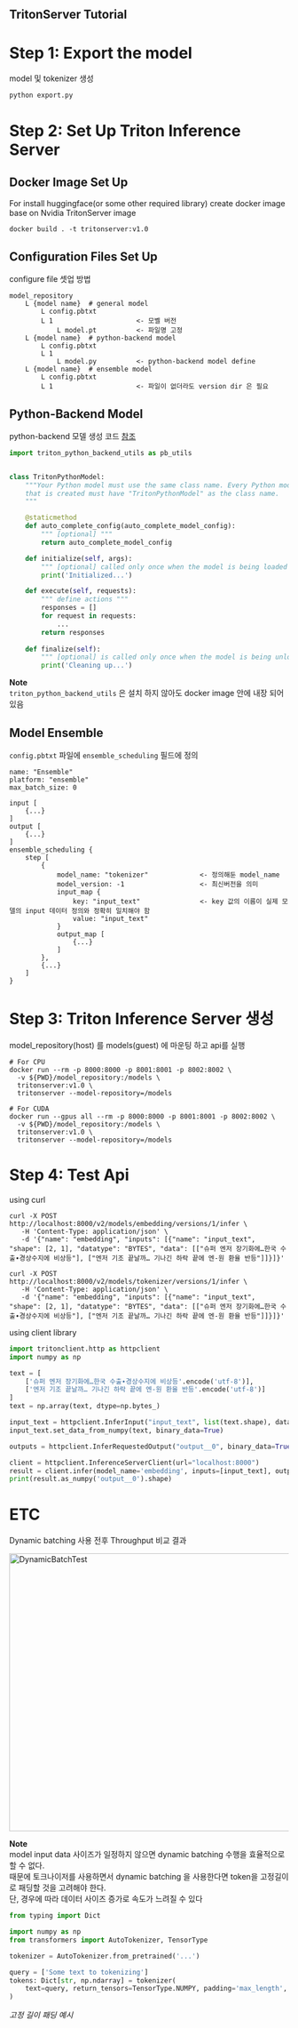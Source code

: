 TritonServer Tutorial
---

# Step 1: Export the model
model 및 tokenizer 생성
```shell
python export.py
```

# Step 2: Set Up Triton Inference Server
## Docker Image Set Up
For install huggingface(or some other required library)
create docker image base on Nvidia TritonServer image
```shell
docker build . -t tritonserver:v1.0  
```

## Configuration Files Set Up 
configure file 셋업 방법
```text
model_repository
    L {model name}  # general model
        L config.pbtxt
        L 1                     <- 모벨 버전
            L model.pt          <- 파일명 고정 
    L {model name}  # python-backend model
        L config.pbtxt
        L 1
            L model.py          <- python-backend model define 
    L {model name}  # ensemble model
        L config.pbtxt
        L 1                     <- 파일이 없더라도 version dir 은 필요 
```

## Python-Backend Model
python-backend 모델 생성 코드 [참조](https://github.com/triton-inference-server/python_backend?tab=readme-ov-file#usage)
```python
import triton_python_backend_utils as pb_utils


class TritonPythonModel:
    """Your Python model must use the same class name. Every Python model
    that is created must have "TritonPythonModel" as the class name.
    """

    @staticmethod
    def auto_complete_config(auto_complete_model_config):
        """ [optional] """
        return auto_complete_model_config

    def initialize(self, args):
        """ [optional] called only once when the model is being loaded """
        print('Initialized...')

    def execute(self, requests):
        """ define actions """
        responses = []
        for request in requests:
            ...
        return responses
    
    def finalize(self):
        """ [optional] is called only once when the model is being unloaded """
        print('Cleaning up...')
```
**Note**   
```triton_python_backend_utils``` 은 설치 하지 않아도 docker image 안에 내장 되어 있음

## Model Ensemble
```config.pbtxt``` 파일에 ```ensemble_scheduling``` 필드에 정의
```
name: "Ensemble"
platform: "ensemble"
max_batch_size: 0

input [
    {...}
]
output [
    {...}
]
ensemble_scheduling {
    step [
        {
            model_name: "tokenizer"             <- 정의해둔 model_name
            model_version: -1                   <- 최신버전을 의미
            input_map {
                key: "input_text"               <- key 값의 이름이 실제 모델의 input 데이터 정의와 정확히 일치해야 함
                value: "input_text"
            }
            output_map [
                {...}
            ]
        },
        {...}
    ]
}
```


# Step 3: Triton Inference Server 생성
model_repository(host) 를 models(guest) 에 마운팅 하고 api를 실행
```shell
# For CPU
docker run --rm -p 8000:8000 -p 8001:8001 -p 8002:8002 \
  -v ${PWD}/model_repository:/models \
  tritonserver:v1.0 \
  tritonserver --model-repository=/models

# For CUDA
docker run --gpus all --rm -p 8000:8000 -p 8001:8001 -p 8002:8002 \
  -v ${PWD}/model_repository:/models \
  tritonserver:v1.0 \
  tritonserver --model-repository=/models
```


# Step 4: Test Api
using curl 
```shell
curl -X POST http://localhost:8000/v2/models/embedding/versions/1/infer \
   -H 'Content-Type: application/json' \
   -d '{"name": "embedding", "inputs": [{"name": "input_text", "shape": [2, 1], "datatype": "BYTES", "data": [["슈퍼 엔저 장기화에…한국 수출∙경상수지에 비상등"], ["엔저 기조 끝날까… 기나긴 하락 끝에 엔-원 환율 반등"]]}]}'

curl -X POST http://localhost:8000/v2/models/tokenizer/versions/1/infer \
   -H 'Content-Type: application/json' \
   -d '{"name": "embedding", "inputs": [{"name": "input_text", "shape": [2, 1], "datatype": "BYTES", "data": [["슈퍼 엔저 장기화에…한국 수출∙경상수지에 비상등"], ["엔저 기조 끝날까… 기나긴 하락 끝에 엔-원 환율 반등"]]}]}'
```

using client library 
```python
import tritonclient.http as httpclient
import numpy as np

text = [
    ['슈퍼 엔저 장기화에…한국 수출∙경상수지에 비상등'.encode('utf-8')],
    ['엔저 기조 끝날까… 기나긴 하락 끝에 엔-원 환율 반등'.encode('utf-8')]
]
text = np.array(text, dtype=np.bytes_)

input_text = httpclient.InferInput("input_text", list(text.shape), datatype="BYTES")
input_text.set_data_from_numpy(text, binary_data=True)

outputs = httpclient.InferRequestedOutput("output__0", binary_data=True)

client = httpclient.InferenceServerClient(url="localhost:8000")
result = client.infer(model_name='embedding', inputs=[input_text], outputs=[outputs])
print(result.as_numpy('output__0').shape)
```

# ETC
Dynamic batching 사용 전후 Throughput 비교 결과

<img src="../locust/triton/DynamicBatchTest.jpg" width="1000px" height="500px" title="DynamicBatchTest"/>

**Note**   
model input data 사이즈가 일정하지 않으면 dynamic batching 수행을 효율적으로 할 수 없다.   
때문에 토크나이저를 사용하면서 dynamic batching 을 사용한다면 token을 고정길이로 패딩할 것을 고려해야 한다.   
단, 경우에 따라 데이터 사이즈 증가로 속도가 느려질 수 있다

```python
from typing import Dict

import numpy as np
from transformers import AutoTokenizer, TensorType

tokenizer = AutoTokenizer.from_pretrained('...')

query = ['Some text to tokenizing']
tokens: Dict[str, np.ndarray] = tokenizer(
    text=query, return_tensors=TensorType.NUMPY, padding='max_length', truncation=True, max_length=100
)
```
_고정 길이 패딩 예시_
